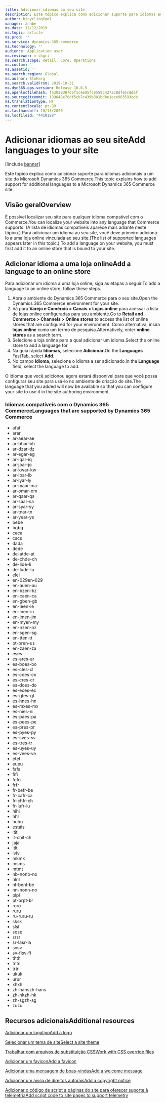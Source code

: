 ```yaml
---
title: Adicionar idiomas ao seu site
description: Este tópico explica como adicionar suporte para idiomas adicionais a um site do Microsoft Dynamics 365 Commerce.
author: bicyclingfool
manager: annbe
ms.date: 12/12/2019
ms.topic: article
ms.prod: ''
ms.service: dynamics-365-commerce
ms.technology: ''
audience: Application user
ms.reviewer: v-chgri
ms.search.scope: Retail, Core, Operations
ms.custom: ''
ms.assetid: ''
ms.search.region: Global
ms.author: StuHarg
ms.search.validFrom: 2019-10-31
ms.dyn365.ops.version: Release 10.0.5
ms.openlocfilehash: fa3029387d5f1ca605fc9559c4272c8dfebcddaf
ms.sourcegitcommit: 199848e78df5cb7c439b001bdbe1ece963593cdb
ms.translationtype: HT
ms.contentlocale: pt-BR
ms.lasthandoff: 10/13/2020
ms.locfileid: "4410128"
---
```

# <a name="add-languages-to-your-site"></a><span data-ttu-id="d1151-103">Adicionar idiomas ao seu site</span><span class="sxs-lookup"><span data-stu-id="d1151-103">Add languages to your site</span></span>


[!include [banner](includes/banner.md)]

<span data-ttu-id="d1151-104">Este tópico explica como adicionar suporte para idiomas adicionais a um site do Microsoft Dynamics 365 Commerce.</span><span class="sxs-lookup"><span data-stu-id="d1151-104">This topic explains how to add support for additional languages to a Microsoft Dynamics 365 Commerce site.</span></span>

## <a name="overview"></a><span data-ttu-id="d1151-105">Visão geral</span><span class="sxs-lookup"><span data-stu-id="d1151-105">Overview</span></span>

<span data-ttu-id="d1151-106">É possível localizar seu site para qualquer idioma compatível com o Commerce.</span><span class="sxs-lookup"><span data-stu-id="d1151-106">You can localize your website into any language that Commerce supports.</span></span> <span data-ttu-id="d1151-107">(A lista de idiomas compatíveis aparece mais adiante neste tópico.) Para adicionar um idioma ao seu site, você deve primeiro adicioná-lo a uma loja online vinculada ao seu site.</span><span class="sxs-lookup"><span data-stu-id="d1151-107">(The list of supported languages appears later in this topic.) To add a language on your website, you must first add it to an online store that is bound to your site.</span></span>

## <a name="add-a-language-to-an-online-store"></a><span data-ttu-id="d1151-108">Adicionar idioma a uma loja online</span><span class="sxs-lookup"><span data-stu-id="d1151-108">Add a language to an online store</span></span>

<span data-ttu-id="d1151-109">Para adicionar um idioma a uma loja online, siga as etapas a seguir.</span><span class="sxs-lookup"><span data-stu-id="d1151-109">To add a language to an online store, follow these steps.</span></span>

1. <span data-ttu-id="d1151-110">Abra o ambiente do Dynamics 365 Commerce para o seu site.</span><span class="sxs-lookup"><span data-stu-id="d1151-110">Open the Dynamics 365 Commerce environment for your site.</span></span>
1. <span data-ttu-id="d1151-111">Vá para **Varejo e Comércio \> Canais \> Lojas online** para acessar a lista de lojas online configuradas para seu ambiente.</span><span class="sxs-lookup"><span data-stu-id="d1151-111">Go to **Retail and Commerce \> Channels \> Online stores** to access the list of online stores that are configured for your environment.</span></span> <span data-ttu-id="d1151-112">Como alternativa, insira **lojas online** como um termo de pesquisa.</span><span class="sxs-lookup"><span data-stu-id="d1151-112">Alternatively, enter **online stores** as a search term.</span></span>
1. <span data-ttu-id="d1151-113">Selecione a loja online para a qual adicionar um idioma.</span><span class="sxs-lookup"><span data-stu-id="d1151-113">Select the online store to add a language for.</span></span>
1. <span data-ttu-id="d1151-114">Na guia rápida **Idiomas**, selecione **Adicionar**.</span><span class="sxs-lookup"><span data-stu-id="d1151-114">On the **Languages** FastTab, select **Add**.</span></span>
1. <span data-ttu-id="d1151-115">No campo **Idioma**, selecione o idioma a ser adicionado.</span><span class="sxs-lookup"><span data-stu-id="d1151-115">In the **Language** field, select the language to add.</span></span>

<span data-ttu-id="d1151-116">O idioma que você adicionou agora estará disponível para que você possa configurar seu site para usá-lo no ambiente de criação do site.</span><span class="sxs-lookup"><span data-stu-id="d1151-116">The language that you added will now be available so that you can configure your site to use it in the site authoring environment.</span></span>

### <a name="languages-that-are-supported-by-dynamics-365-commerce"></a><span data-ttu-id="d1151-117">Idiomas compatíveis com o Dynamics 365 Commerce</span><span class="sxs-lookup"><span data-stu-id="d1151-117">Languages that are supported by Dynamics 365 Commerce</span></span>

- <span data-ttu-id="d1151-118">af</span><span class="sxs-lookup"><span data-stu-id="d1151-118">af</span></span>
- <span data-ttu-id="d1151-119">ar</span><span class="sxs-lookup"><span data-stu-id="d1151-119">ar</span></span>
- <span data-ttu-id="d1151-120">ar-ae</span><span class="sxs-lookup"><span data-stu-id="d1151-120">ar-ae</span></span>
- <span data-ttu-id="d1151-121">ar-bh</span><span class="sxs-lookup"><span data-stu-id="d1151-121">ar-bh</span></span>
- <span data-ttu-id="d1151-122">ar-dz</span><span class="sxs-lookup"><span data-stu-id="d1151-122">ar-dz</span></span>
- <span data-ttu-id="d1151-123">ar-eg</span><span class="sxs-lookup"><span data-stu-id="d1151-123">ar-eg</span></span>
- <span data-ttu-id="d1151-124">ar-iq</span><span class="sxs-lookup"><span data-stu-id="d1151-124">ar-iq</span></span>
- <span data-ttu-id="d1151-125">ar-jo</span><span class="sxs-lookup"><span data-stu-id="d1151-125">ar-jo</span></span>
- <span data-ttu-id="d1151-126">ar-kw</span><span class="sxs-lookup"><span data-stu-id="d1151-126">ar-kw</span></span>
- <span data-ttu-id="d1151-127">ar-lb</span><span class="sxs-lookup"><span data-stu-id="d1151-127">ar-lb</span></span>
- <span data-ttu-id="d1151-128">ar-ly</span><span class="sxs-lookup"><span data-stu-id="d1151-128">ar-ly</span></span>
- <span data-ttu-id="d1151-129">ar-ma</span><span class="sxs-lookup"><span data-stu-id="d1151-129">ar-ma</span></span>
- <span data-ttu-id="d1151-130">ar-om</span><span class="sxs-lookup"><span data-stu-id="d1151-130">ar-om</span></span>
- <span data-ttu-id="d1151-131">ar-qa</span><span class="sxs-lookup"><span data-stu-id="d1151-131">ar-qa</span></span>
- <span data-ttu-id="d1151-132">ar-sa</span><span class="sxs-lookup"><span data-stu-id="d1151-132">ar-sa</span></span>
- <span data-ttu-id="d1151-133">ar-sy</span><span class="sxs-lookup"><span data-stu-id="d1151-133">ar-sy</span></span>
- <span data-ttu-id="d1151-134">ar-tn</span><span class="sxs-lookup"><span data-stu-id="d1151-134">ar-tn</span></span>
- <span data-ttu-id="d1151-135">ar-ye</span><span class="sxs-lookup"><span data-stu-id="d1151-135">ar-ye</span></span>
- <span data-ttu-id="d1151-136">be</span><span class="sxs-lookup"><span data-stu-id="d1151-136">be</span></span>
- <span data-ttu-id="d1151-137">bg</span><span class="sxs-lookup"><span data-stu-id="d1151-137">bg</span></span>
- <span data-ttu-id="d1151-138">ca</span><span class="sxs-lookup"><span data-stu-id="d1151-138">ca</span></span>
- <span data-ttu-id="d1151-139">cs</span><span class="sxs-lookup"><span data-stu-id="d1151-139">cs</span></span>
- <span data-ttu-id="d1151-140">da</span><span class="sxs-lookup"><span data-stu-id="d1151-140">da</span></span>
- <span data-ttu-id="d1151-141">de</span><span class="sxs-lookup"><span data-stu-id="d1151-141">de</span></span>
- <span data-ttu-id="d1151-142">de-at</span><span class="sxs-lookup"><span data-stu-id="d1151-142">de-at</span></span>
- <span data-ttu-id="d1151-143">de-ch</span><span class="sxs-lookup"><span data-stu-id="d1151-143">de-ch</span></span>
- <span data-ttu-id="d1151-144">de-li</span><span class="sxs-lookup"><span data-stu-id="d1151-144">de-li</span></span>
- <span data-ttu-id="d1151-145">de-lu</span><span class="sxs-lookup"><span data-stu-id="d1151-145">de-lu</span></span>
- <span data-ttu-id="d1151-146">el</span><span class="sxs-lookup"><span data-stu-id="d1151-146">el</span></span>
- <span data-ttu-id="d1151-147">en-029</span><span class="sxs-lookup"><span data-stu-id="d1151-147">en-029</span></span>
- <span data-ttu-id="d1151-148">en-au</span><span class="sxs-lookup"><span data-stu-id="d1151-148">en-au</span></span>
- <span data-ttu-id="d1151-149">en-bz</span><span class="sxs-lookup"><span data-stu-id="d1151-149">en-bz</span></span>
- <span data-ttu-id="d1151-150">en-ca</span><span class="sxs-lookup"><span data-stu-id="d1151-150">en-ca</span></span>
- <span data-ttu-id="d1151-151">en-gb</span><span class="sxs-lookup"><span data-stu-id="d1151-151">en-gb</span></span>
- <span data-ttu-id="d1151-152">en-ie</span><span class="sxs-lookup"><span data-stu-id="d1151-152">en-ie</span></span>
- <span data-ttu-id="d1151-153">en-in</span><span class="sxs-lookup"><span data-stu-id="d1151-153">en-in</span></span>
- <span data-ttu-id="d1151-154">en-jm</span><span class="sxs-lookup"><span data-stu-id="d1151-154">en-jm</span></span>
- <span data-ttu-id="d1151-155">en-my</span><span class="sxs-lookup"><span data-stu-id="d1151-155">en-my</span></span>
- <span data-ttu-id="d1151-156">en-nz</span><span class="sxs-lookup"><span data-stu-id="d1151-156">en-nz</span></span>
- <span data-ttu-id="d1151-157">en-sg</span><span class="sxs-lookup"><span data-stu-id="d1151-157">en-sg</span></span>
- <span data-ttu-id="d1151-158">en-tt</span><span class="sxs-lookup"><span data-stu-id="d1151-158">en-tt</span></span>
- <span data-ttu-id="d1151-159">pt-br</span><span class="sxs-lookup"><span data-stu-id="d1151-159">en-us</span></span>
- <span data-ttu-id="d1151-160">en-za</span><span class="sxs-lookup"><span data-stu-id="d1151-160">en-za</span></span>
- <span data-ttu-id="d1151-161">es</span><span class="sxs-lookup"><span data-stu-id="d1151-161">es</span></span>
- <span data-ttu-id="d1151-162">es-ar</span><span class="sxs-lookup"><span data-stu-id="d1151-162">es-ar</span></span>
- <span data-ttu-id="d1151-163">es-bo</span><span class="sxs-lookup"><span data-stu-id="d1151-163">es-bo</span></span>
- <span data-ttu-id="d1151-164">es-cl</span><span class="sxs-lookup"><span data-stu-id="d1151-164">es-cl</span></span>
- <span data-ttu-id="d1151-165">es-co</span><span class="sxs-lookup"><span data-stu-id="d1151-165">es-co</span></span>
- <span data-ttu-id="d1151-166">es-cr</span><span class="sxs-lookup"><span data-stu-id="d1151-166">es-cr</span></span>
- <span data-ttu-id="d1151-167">es-do</span><span class="sxs-lookup"><span data-stu-id="d1151-167">es-do</span></span>
- <span data-ttu-id="d1151-168">es-ec</span><span class="sxs-lookup"><span data-stu-id="d1151-168">es-ec</span></span>
- <span data-ttu-id="d1151-169">es-gt</span><span class="sxs-lookup"><span data-stu-id="d1151-169">es-gt</span></span>
- <span data-ttu-id="d1151-170">es-hn</span><span class="sxs-lookup"><span data-stu-id="d1151-170">es-hn</span></span>
- <span data-ttu-id="d1151-171">es-mx</span><span class="sxs-lookup"><span data-stu-id="d1151-171">es-mx</span></span>
- <span data-ttu-id="d1151-172">es-ni</span><span class="sxs-lookup"><span data-stu-id="d1151-172">es-ni</span></span>
- <span data-ttu-id="d1151-173">es-pa</span><span class="sxs-lookup"><span data-stu-id="d1151-173">es-pa</span></span>
- <span data-ttu-id="d1151-174">es-pe</span><span class="sxs-lookup"><span data-stu-id="d1151-174">es-pe</span></span>
- <span data-ttu-id="d1151-175">es-pr</span><span class="sxs-lookup"><span data-stu-id="d1151-175">es-pr</span></span>
- <span data-ttu-id="d1151-176">es-py</span><span class="sxs-lookup"><span data-stu-id="d1151-176">es-py</span></span>
- <span data-ttu-id="d1151-177">es-sv</span><span class="sxs-lookup"><span data-stu-id="d1151-177">es-sv</span></span>
- <span data-ttu-id="d1151-178">es-tr</span><span class="sxs-lookup"><span data-stu-id="d1151-178">es-tr</span></span>
- <span data-ttu-id="d1151-179">es-uy</span><span class="sxs-lookup"><span data-stu-id="d1151-179">es-uy</span></span>
- <span data-ttu-id="d1151-180">es-ve</span><span class="sxs-lookup"><span data-stu-id="d1151-180">es-ve</span></span>
- <span data-ttu-id="d1151-181">et</span><span class="sxs-lookup"><span data-stu-id="d1151-181">et</span></span>
- <span data-ttu-id="d1151-182">eu</span><span class="sxs-lookup"><span data-stu-id="d1151-182">eu</span></span>
- <span data-ttu-id="d1151-183">fa</span><span class="sxs-lookup"><span data-stu-id="d1151-183">fa</span></span>
- <span data-ttu-id="d1151-184">fi</span><span class="sxs-lookup"><span data-stu-id="d1151-184">fi</span></span>
- <span data-ttu-id="d1151-185">fo</span><span class="sxs-lookup"><span data-stu-id="d1151-185">fo</span></span>
- <span data-ttu-id="d1151-186">fr</span><span class="sxs-lookup"><span data-stu-id="d1151-186">fr</span></span>
- <span data-ttu-id="d1151-187">fr-be</span><span class="sxs-lookup"><span data-stu-id="d1151-187">fr-be</span></span>
- <span data-ttu-id="d1151-188">fr-ca</span><span class="sxs-lookup"><span data-stu-id="d1151-188">fr-ca</span></span>
- <span data-ttu-id="d1151-189">fr-ch</span><span class="sxs-lookup"><span data-stu-id="d1151-189">fr-ch</span></span>
- <span data-ttu-id="d1151-190">fr-lu</span><span class="sxs-lookup"><span data-stu-id="d1151-190">fr-lu</span></span>
- <span data-ttu-id="d1151-191">hi</span><span class="sxs-lookup"><span data-stu-id="d1151-191">hi</span></span>
- <span data-ttu-id="d1151-192">h</span><span class="sxs-lookup"><span data-stu-id="d1151-192">hr</span></span>
- <span data-ttu-id="d1151-193">hu</span><span class="sxs-lookup"><span data-stu-id="d1151-193">hu</span></span>
- <span data-ttu-id="d1151-194">está</span><span class="sxs-lookup"><span data-stu-id="d1151-194">is</span></span>
- <span data-ttu-id="d1151-195">it</span><span class="sxs-lookup"><span data-stu-id="d1151-195">it</span></span>
- <span data-ttu-id="d1151-196">it-ch</span><span class="sxs-lookup"><span data-stu-id="d1151-196">it-ch</span></span>
- <span data-ttu-id="d1151-197">ja</span><span class="sxs-lookup"><span data-stu-id="d1151-197">ja</span></span>
- <span data-ttu-id="d1151-198">lt</span><span class="sxs-lookup"><span data-stu-id="d1151-198">lt</span></span>
- <span data-ttu-id="d1151-199">lv</span><span class="sxs-lookup"><span data-stu-id="d1151-199">lv</span></span>
- <span data-ttu-id="d1151-200">mk</span><span class="sxs-lookup"><span data-stu-id="d1151-200">mk</span></span>
- <span data-ttu-id="d1151-201">ms</span><span class="sxs-lookup"><span data-stu-id="d1151-201">ms</span></span>
- <span data-ttu-id="d1151-202">mt</span><span class="sxs-lookup"><span data-stu-id="d1151-202">mt</span></span>
- <span data-ttu-id="d1151-203">nb-no</span><span class="sxs-lookup"><span data-stu-id="d1151-203">nb-no</span></span>
- <span data-ttu-id="d1151-204">nl</span><span class="sxs-lookup"><span data-stu-id="d1151-204">nl</span></span>
- <span data-ttu-id="d1151-205">nl-be</span><span class="sxs-lookup"><span data-stu-id="d1151-205">nl-be</span></span>
- <span data-ttu-id="d1151-206">nn-no</span><span class="sxs-lookup"><span data-stu-id="d1151-206">nn-no</span></span>
- <span data-ttu-id="d1151-207">pl</span><span class="sxs-lookup"><span data-stu-id="d1151-207">pl</span></span>
- <span data-ttu-id="d1151-208">pt-br</span><span class="sxs-lookup"><span data-stu-id="d1151-208">pt-br</span></span>
- <span data-ttu-id="d1151-209">ro</span><span class="sxs-lookup"><span data-stu-id="d1151-209">ro</span></span>
- <span data-ttu-id="d1151-210">ru</span><span class="sxs-lookup"><span data-stu-id="d1151-210">ru</span></span>
- <span data-ttu-id="d1151-211">ru-ru</span><span class="sxs-lookup"><span data-stu-id="d1151-211">ru-ru</span></span>
- <span data-ttu-id="d1151-212">sk</span><span class="sxs-lookup"><span data-stu-id="d1151-212">sk</span></span>
- <span data-ttu-id="d1151-213">sl</span><span class="sxs-lookup"><span data-stu-id="d1151-213">sl</span></span>
- <span data-ttu-id="d1151-214">sq</span><span class="sxs-lookup"><span data-stu-id="d1151-214">sq</span></span>
- <span data-ttu-id="d1151-215">sr</span><span class="sxs-lookup"><span data-stu-id="d1151-215">sr</span></span>
- <span data-ttu-id="d1151-216">sr-la</span><span class="sxs-lookup"><span data-stu-id="d1151-216">sr-la</span></span>
- <span data-ttu-id="d1151-217">sv</span><span class="sxs-lookup"><span data-stu-id="d1151-217">sv</span></span>
- <span data-ttu-id="d1151-218">sv-fi</span><span class="sxs-lookup"><span data-stu-id="d1151-218">sv-fi</span></span>
- <span data-ttu-id="d1151-219">th</span><span class="sxs-lookup"><span data-stu-id="d1151-219">th</span></span>
- <span data-ttu-id="d1151-220">tn</span><span class="sxs-lookup"><span data-stu-id="d1151-220">tn</span></span>
- <span data-ttu-id="d1151-221">tr</span><span class="sxs-lookup"><span data-stu-id="d1151-221">tr</span></span>
- <span data-ttu-id="d1151-222">uk</span><span class="sxs-lookup"><span data-stu-id="d1151-222">uk</span></span>
- <span data-ttu-id="d1151-223">ur</span><span class="sxs-lookup"><span data-stu-id="d1151-223">ur</span></span>
- <span data-ttu-id="d1151-224">xh</span><span class="sxs-lookup"><span data-stu-id="d1151-224">xh</span></span>
- <span data-ttu-id="d1151-225">zh-hans</span><span class="sxs-lookup"><span data-stu-id="d1151-225">zh-hans</span></span>
- <span data-ttu-id="d1151-226">zh-hk</span><span class="sxs-lookup"><span data-stu-id="d1151-226">zh-hk</span></span>
- <span data-ttu-id="d1151-227">zh-sg</span><span class="sxs-lookup"><span data-stu-id="d1151-227">zh-sg</span></span>
- <span data-ttu-id="d1151-228">zu</span><span class="sxs-lookup"><span data-stu-id="d1151-228">zu</span></span>

## <a name="additional-resources"></a><span data-ttu-id="d1151-229">Recursos adicionais</span><span class="sxs-lookup"><span data-stu-id="d1151-229">Additional resources</span></span>

[<span data-ttu-id="d1151-230">Adicionar um logotipo</span><span class="sxs-lookup"><span data-stu-id="d1151-230">Add a logo</span></span>](add-logo.md)

[<span data-ttu-id="d1151-231">Selecionar um tema de site</span><span class="sxs-lookup"><span data-stu-id="d1151-231">Select a site theme</span></span>](select-site-theme.md)

[<span data-ttu-id="d1151-232">Trabalhar com arquivos de substituição CSS</span><span class="sxs-lookup"><span data-stu-id="d1151-232">Work with CSS override files</span></span>](css-override-files.md)

[<span data-ttu-id="d1151-233">Adicionar um favicon</span><span class="sxs-lookup"><span data-stu-id="d1151-233">Add a favicon</span></span>](add-favicon.md)

[<span data-ttu-id="d1151-234">Adicionar uma mensagem de boas-vindas</span><span class="sxs-lookup"><span data-stu-id="d1151-234">Add a welcome message</span></span>](add-welcome-message.md)

[<span data-ttu-id="d1151-235">Adicionar um aviso de direitos autorais</span><span class="sxs-lookup"><span data-stu-id="d1151-235">Add a copyright notice</span></span>](add-copyright-notice.md)

[<span data-ttu-id="d1151-236">Adicionar o código de script a páginas do site para oferecer suporte à telemetria</span><span class="sxs-lookup"><span data-stu-id="d1151-236">Add script code to site pages to support telemetry</span></span>](add-telemetry.md)
